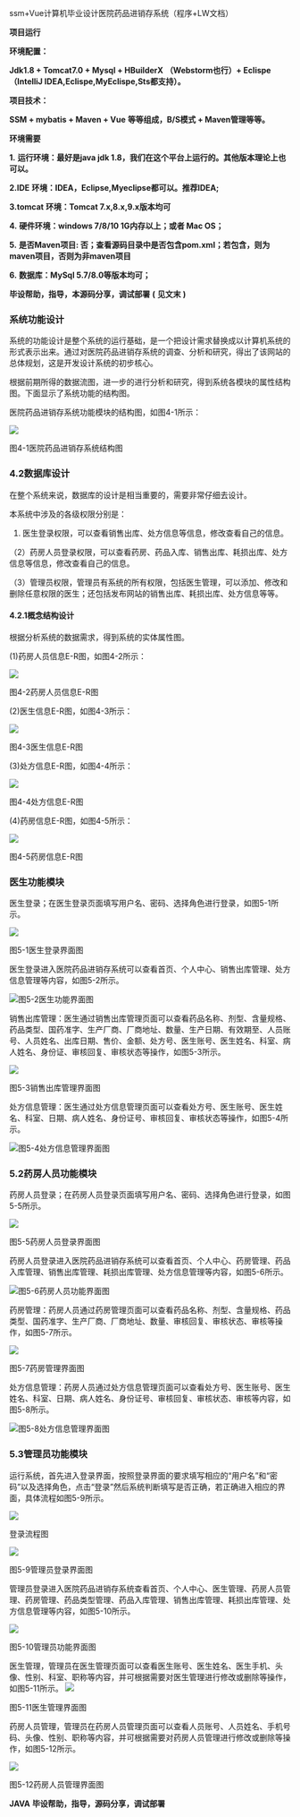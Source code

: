 ssm+Vue计算机毕业设计医院药品进销存系统（程序+LW文档）

**项目运行**

**环境配置：**

**Jdk1.8 + Tomcat7.0 + Mysql + HBuilderX** **（Webstorm也行）+ Eclispe（IntelliJ
IDEA,Eclispe,MyEclispe,Sts都支持）。**

**项目技术：**

**SSM + mybatis + Maven + Vue** **等等组成，B/S模式 + Maven管理等等。**

**环境需要**

**1.** **运行环境：最好是java jdk 1.8，我们在这个平台上运行的。其他版本理论上也可以。**

**2.IDE** **环境：IDEA，Eclipse,Myeclipse都可以。推荐IDEA;**

**3.tomcat** **环境：Tomcat 7.x,8.x,9.x版本均可**

**4.** **硬件环境：windows 7/8/10 1G内存以上；或者 Mac OS；**

**5.** **是否Maven项目: 否；查看源码目录中是否包含pom.xml；若包含，则为maven项目，否则为非maven项目**

**6.** **数据库：MySql 5.7/8.0等版本均可；**

**毕设帮助，指导，本源码分享，调试部署** **(** **见文末** **)**

### 系统功能设计

系统的功能设计是整个系统的运行基础，是一个把设计需求替换成以计算机系统的形式表示出来。通过对医院药品进销存系统的调查、分析和研究，得出了该网站的总体规划，这是开发设计系统的初步核心。

根据前期所得的数据流图，进一步的进行分析和研究，得到系统各模块的属性结构图。下面显示了系统功能的结构图。

医院药品进销存系统功能模块的结构图，如图4-1所示：

![](./res/c609b226256f4a2bbcc8dfaf64bd4885.png)

图4-1医院药品进销存系统结构图

### 4.2数据库设计

在整个系统来说，数据库的设计是相当重要的，需要非常仔细去设计。

本系统中涉及的各级权限分别是：

  1. 医生登录权限，可以查看销售出库、处方信息等信息，修改查看自己的信息。

（2）药房人员登录权限，可以查看药房、药品入库、销售出库、耗损出库、处方信息等信息，修改查看自己的信息。

（3）管理员权限，管理员有系统的所有权限，包括医生管理，可以添加、修改和删除任意权限的医生；还包括发布网站的销售出库、耗损出库、处方信息等等。

#### 4.2.1概念结构设计

根据分析系统的数据需求，得到系统的实体属性图。

(1)药房人员信息E-R图，如图4-2所示：

![](./res/872dd11753a24df999191d2916b1f665.png)

图4-2药房人员信息E-R图

(2)医生信息E-R图，如图4-3所示：

![](./res/e0e2f18306cb40dd80484f772e2403b6.png)

图4-3医生信息E-R图

(3)处方信息E-R图，如图4-4所示：

![](./res/ba44ff1943c3459ba59503b1de2aeb2e.png)

图4-4处方信息E-R图

(4)药房信息E-R图，如图4-5所示：

![](./res/9581edb223fc4d11bae73ad5104d90c8.png)

图4-5药房信息E-R图

### 医生功能模块

医生登录；在医生登录页面填写用户名、密码、选择角色进行登录，如图5-1所示。

![](./res/2d6e39b4fad944f0869339fd80454e31.png)

图5-1医生登录界面图

医生登录进入医院药品进销存系统可以查看首页、个人中心、销售出库管理、处方信息管理等内容，如图5-2所示。

![](./res/9db5d094894c4473a0f910d8ef048602.png)图5-2医生功能界面图

销售出库管理：医生通过销售出库管理页面可以查看药品名称、剂型、含量规格、药品类型、国药准字、生产厂商、厂商地址、数量、生产日期、有效期至、人员账号、人员姓名、出库日期、售价、金额、处方号、医生账号、医生姓名、科室、病人姓名、身份证、审核回复、审核状态等操作，如图5-3所示。

![](./res/86e26852d636486e9712518a4d54feff.png)

图5-3销售出库管理界面图

处方信息管理：医生通过处方信息管理页面可以查看处方号、医生账号、医生姓名、科室、日期、病人姓名、身份证号、审核回复、审核状态等操作，如图5-4所示。

![](./res/e8fdd334eb6c4725b84b67dacf870e89.png)图5-4处方信息管理界面图

### 5.2药房人员功能模块

药房人员登录；在药房人员登录页面填写用户名、密码、选择角色进行登录，如图5-5所示。

![](./res/625b56aeb94c455abd513101e52fe528.png)

图5-5药房人员登录界面图

药房人员登录进入医院药品进销存系统可以查看首页、个人中心、药房管理、药品入库管理、销售出库管理、耗损出库管理、处方信息管理等内容，如图5-6所示。

![](./res/c31448c1c6484351b7dbb3cd19b88a87.png)图5-6药房人员功能界面图

药房管理：药房人员通过药房管理页面可以查看药品名称、剂型、含量规格、药品类型、国药准字、生产厂商、厂商地址、数量、审核回复、审核状态、审核等操作，如图5-7所示。

![](./res/34dc2c299a8f4abca1c271cb9b7b7189.png)

图5-7药房管理界面图

处方信息管理：药房人员通过处方信息管理页面可以查看处方号、医生账号、医生姓名、科室、日期、病人姓名、身份证号、审核回复、审核状态、审核等内容，如图5-8所示。

![](./res/4e828a0502b540af9e8930a83926cf07.png)图5-8处方信息管理界面图

### 5.3管理员功能模块

运行系统，首先进入登录界面，按照登录界面的要求填写相应的“用户名”和“密码”以及选择角色，点击“登录”然后系统判断填写是否正确，若正确进入相应的界面，具体流程如图5-9所示。

![](./res/b3cca4a912ae4ab38ccb530898233a5f.png)

登录流程图

![](./res/a04eb860b43d40e78edafa5a6a59e304.png)

图5-9管理员登录界面图

管理员登录进入医院药品进销存系统查看首页、个人中心、医生管理、药房人员管理、药房管理、药品类型管理、药品入库管理、销售出库管理、耗损出库管理、处方信息管理等内容，如图5-10所示。

![](./res/9559e367528e4bd9a73e64fe93007a3c.png)

图5-10管理员功能界面图

医生管理，管理员在医生管理页面可以查看医生账号、医生姓名、医生手机、头像、性别、科室、职称等内容，并可根据需要对医生管理进行修改或删除等操作，如图5-11所示。
![](./res/0a87ff6ad3884ad0935bd959cfa8f8d9.png)

图5-11医生管理界面图

药房人员管理，管理员在药房人员管理页面可以查看人员账号、人员姓名、手机号码、头像、性别、职称等内容，并可根据需要对药房人员管理进行修改或删除等操作，如图5-12所示。

![](./res/9f8a70b0d7a14996baf9eb7c7641ff50.png)

图5-12药房人员管理界面图

**JAVA** **毕设帮助，指导，源码分享，调试部署**

